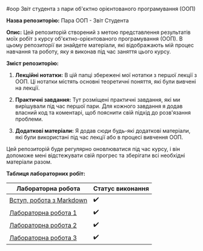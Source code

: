 #oop
Звіт студента з  пари об'єктно орієнтованого програмування (ООП)

**Назва репозиторію:** Пара ООП - Звіт Студента

**Опис:**
Цей репозиторій створений з метою представлення результатів моїх робіт з курсу об'єктно-орієнтованого програмування (ООП). В цьому репозиторії ви знайдете матеріали, які відображають мій процес навчання та роботу, яку я виконав під час заняття цього курсу.

**Зміст репозиторію:**

1. **Лекційні нотатки:** В цій папці збережені мої нотатки з першої лекції з ООП. Ці нотатки містять основні теоретичні поняття, які були вивчені на лекції.

2. **Практичні завдання:** Тут розміщені практичні завдання, які ми вирішували під час першої пари. Для кожного завдання я додав власний код та коментарі, щоб пояснити свій підхід до розв'язання проблеми.

3. **Додаткові матеріали:** Я додав сюди будь-які додаткові матеріали, які були використані під час лекції або в процесі вивчення ООП.

Цей репозиторій буде регулярно оновлюватися під час курсу, і він допоможе мені відстежувати свій прогрес та зберігати всі необхідні матеріали разом. 

**Таблиця лабораторних робіт:**

| Лабораторна робота | Статус виконання |
|-------------------------------------------|---------------|
| [Вступ, робота з Markdown](init/README.md)|:heavy_check_mark:|
| [Лабораторна робота 1](01_Lab/README.md)  |:heavy_check_mark:|
| [Лабораторна робота 2](02_Lab/README.md)  |:heavy_check_mark:|
| [Лабораторна робота 3](03_Lab/README.md)  |:heavy_check_mark:|

